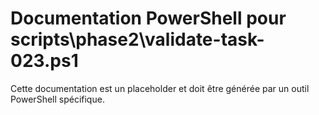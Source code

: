 # Documentation PowerShell pour scripts\phase2\validate-task-023.ps1

Cette documentation est un placeholder et doit être générée par un outil PowerShell spécifique.
